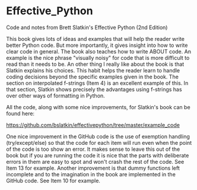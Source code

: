 # Effective_Python
Code and notes from Brett Slatkin's Effective Python (2nd Edition)

This book gives lots of ideas and examples that will help the reader write better Python code.  But more importantly, it gives insight into how to write clear code in general.   The book also teaches how to write ABOUT code.   An example is the nice phrase "visually noisy" for code that is more difficult to read than it needs to be.  An other thing I really like about the book is that Slatkin explains his choices.  This habit helps the reader learn to handle coding decisions beyond the specific examples given in the book.  The section on interpolated f-strings (Item 4) is an excellent example of this.   In that section, Slatkin shows precisely the advantages using f-strings has over other ways of formatting in Python.  

All the code, along with some nice improvements, for Slatkin's book can be found here:

https://github.com/bslatkin/effectivepython/tree/master/example_code

One nice improvement in the GitHub code is the use of exemption handling (try/except/else) so that the code for each item will run even when the point of the code is too show an error.  It makes sense to leave this out of the book but if you are running the code it is nice that the parts with deliberate errors in them are easy to spot and won't crash the rest of the code.  See Item 13 for example.  Another improvement is that dummy functions left incomplete and to the imagination in the book are implemented in the GitHub code.  See Item 10 for example.  

